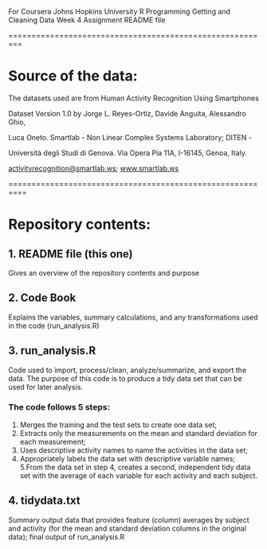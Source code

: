 For Coursera Johns Hopkins University R Programming
Getting and Cleaning Data Week 4 Assignment 
README file

=========================================================

# Source of the data:

The datasets used are from Human Activity Recognition Using Smartphones 

Dataset Version 1.0 by Jorge L. Reyes-Ortiz,  Davide Anguita, Alessandro Ghio, 

Luca Oneto. Smartlab - Non Linear Complex Systems Laboratory; DITEN - 

Università degli Studi di Genova. Via Opera Pia 11A, I-16145, Genoa, Italy. 

activityrecognition@smartlab.ws; www.smartlab.ws

==========================================================


# Repository contents:

## 1. README file (this one)
Gives an overview of the repository contents and purpose

## 2. Code Book
Explains the variables, summary calculations, and any transformations used in the code (run_analysis.R)

## 3. run_analysis.R
Code used to import, process/clean, analyze/summarize, and export the data. The purpose of this code is to produce a tidy data set that can be used for later analysis. 

### The code follows 5 steps: 
1. Merges the training and the test sets to create one data set; 
2. Extracts only the measurements on the mean and standard deviation for each measurement; 
3. Uses descriptive activity names to name the activities in the data set; 
4. Appropriately labels the data set with descriptive variable names; 
5.From the data set in step 4, creates a second, independent tidy data set with the average of each variable for each activity and each subject.

## 4. tidydata.txt 
Summary output data that provides feature (column) averages by subject and activity (for the mean and standard deviation columns in the original data); final output of run_analysis.R

